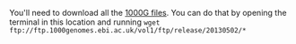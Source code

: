 You'll need to download all the [1000G files](ftp://ftp.1000genomes.ebi.ac.uk/vol1/ftp/release/20130502/).
You can do that by opening the terminal in this location and running `wget ftp://ftp.1000genomes.ebi.ac.uk/vol1/ftp/release/20130502/*`
